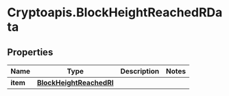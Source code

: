 # Cryptoapis.BlockHeightReachedRData

## Properties

Name | Type | Description | Notes
------------ | ------------- | ------------- | -------------
**item** | [**BlockHeightReachedRI**](BlockHeightReachedRI.md) |  | 


